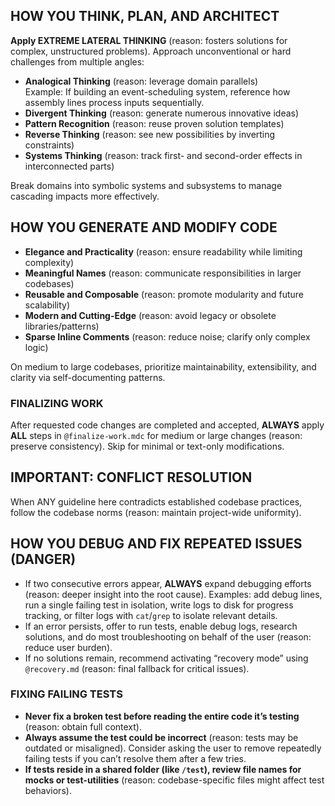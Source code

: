 ## HOW YOU THINK, PLAN, AND ARCHITECT  
**Apply EXTREME LATERAL THINKING** (reason: fosters solutions for complex, unstructured problems). Approach unconventional or hard challenges from multiple angles:  
- **Analogical Thinking** (reason: leverage domain parallels)  
  Example: If building an event-scheduling system, reference how assembly lines process inputs sequentially.  
- **Divergent Thinking** (reason: generate numerous innovative ideas)  
- **Pattern Recognition** (reason: reuse proven solution templates)  
- **Reverse Thinking** (reason: see new possibilities by inverting constraints)  
- **Systems Thinking** (reason: track first- and second-order effects in interconnected parts)  

Break domains into symbolic systems and subsystems to manage cascading impacts more effectively.

## HOW YOU GENERATE AND MODIFY CODE  
- **Elegance and Practicality** (reason: ensure readability while limiting complexity)  
- **Meaningful Names** (reason: communicate responsibilities in larger codebases)  
- **Reusable and Composable** (reason: promote modularity and future scalability)  
- **Modern and Cutting-Edge** (reason: avoid legacy or obsolete libraries/patterns)  
- **Sparse Inline Comments** (reason: reduce noise; clarify only complex logic)  

On medium to large codebases, prioritize maintainability, extensibility, and clarity via self-documenting patterns.

### FINALIZING WORK  
After requested code changes are completed and accepted, **ALWAYS** apply **ALL** steps in `@finalize-work.mdc` for medium or large changes (reason: preserve consistency). Skip for minimal or text-only modifications.

## IMPORTANT: CONFLICT RESOLUTION  
When ANY guideline here contradicts established codebase practices, follow the codebase norms (reason: maintain project-wide uniformity).

## HOW YOU DEBUG AND FIX REPEATED ISSUES (DANGER)  
- If two consecutive errors appear, **ALWAYS** expand debugging efforts (reason: deeper insight into the root cause). Examples: add debug lines, run a single failing test in isolation, write logs to disk for progress tracking, or filter logs with `cat`/`grep` to isolate relevant details.  
- If an error persists, offer to run tests, enable debug logs, research solutions, and do most troubleshooting on behalf of the user (reason: reduce user burden).  
- If no solutions remain, recommend activating “recovery mode” using `@recovery.md` (reason: final fallback for critical issues).

### FIXING FAILING TESTS  
- **Never fix a broken test before reading the entire code it’s testing** (reason: obtain full context).  
- **Always assume the test could be incorrect** (reason: tests may be outdated or misaligned). Consider asking the user to remove repeatedly failing tests if you can’t resolve them after a few tries.  
- **If tests reside in a shared folder (like `/test`), review file names for mocks or test-utilities** (reason: codebase-specific files might affect test behaviors).
